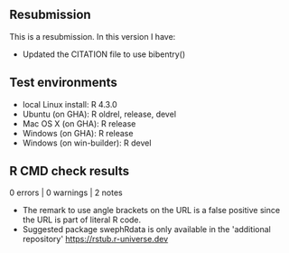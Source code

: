 ## Resubmission
This is a resubmission. In this version I have:

* Updated the CITATION file to use bibentry()

## Test environments

* local Linux install: R 4.3.0
* Ubuntu (on GHA): R oldrel, release, devel
* Mac OS X (on GHA): R release
* Windows (on GHA): R release
* Windows (on win-builder): R devel

## R CMD check results

0 errors | 0 warnings | 2 notes

* The remark to use angle brackets on the URL is a false positive since the
  URL is part of literal R code.
* Suggested package swephRdata is only available in the 'additional repository'
  https://rstub.r-universe.dev
